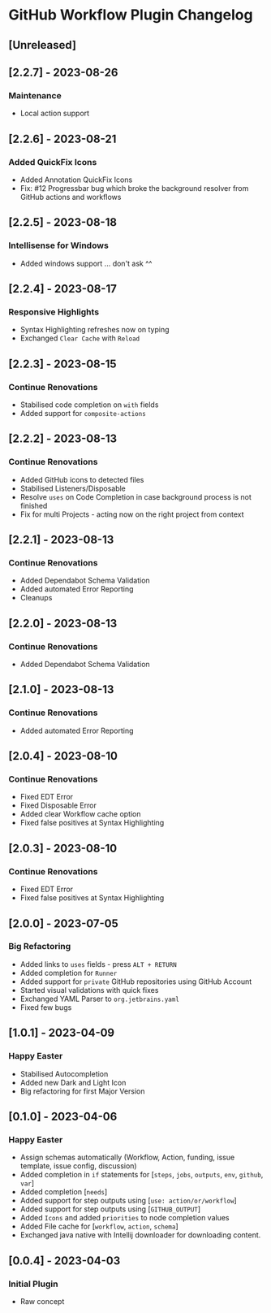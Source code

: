 <!-- Keep a Changelog guide -> https://keepachangelog.com -->

# GitHub Workflow Plugin Changelog

## [Unreleased]

## [2.2.7] - 2023-08-26

### Maintenance

- Local action support

## [2.2.6] - 2023-08-21

### Added QuickFix Icons

- Added Annotation QuickFix Icons
- Fix: #12 Progressbar bug which broke the background resolver from GitHub actions and workflows

## [2.2.5] - 2023-08-18

### Intellisense for Windows

- Added windows support ... don't ask ^^

## [2.2.4] - 2023-08-17

### Responsive Highlights

- Syntax Highlighting refreshes now on typing
- Exchanged `Clear Cache` with `Reload`

## [2.2.3] - 2023-08-15

### Continue Renovations

- Stabilised code completion on `with` fields
- Added support for `composite-actions`

## [2.2.2] - 2023-08-13

### Continue Renovations

- Added GitHub icons to detected files
- Stabilised Listeners/Disposable
- Resolve `uses` on Code Completion in case background process is not finished
- Fix for multi Projects - acting now on the right project from context

## [2.2.1] - 2023-08-13

### Continue Renovations

- Added Dependabot Schema Validation
- Added automated Error Reporting
- Cleanups

## [2.2.0] - 2023-08-13

### Continue Renovations

- Added Dependabot Schema Validation

## [2.1.0] - 2023-08-13

### Continue Renovations

- Added automated Error Reporting

## [2.0.4] - 2023-08-10

### Continue Renovations

- Fixed EDT Error
- Fixed Disposable Error
- Added clear Workflow cache option
- Fixed false positives at Syntax Highlighting

## [2.0.3] - 2023-08-10

### Continue Renovations

- Fixed EDT Error
- Fixed false positives at Syntax Highlighting

## [2.0.0] - 2023-07-05

### Big Refactoring

- Added links to `uses` fields - press `ALT + RETURN`
- Added completion for `Runner`
- Added support for `private` GitHub repositories using GitHub Account
- Started visual validations with quick fixes
- Exchanged YAML Parser to `org.jetbrains.yaml`
- Fixed few bugs

## [1.0.1] - 2023-04-09

### Happy Easter

- Stabilised Autocompletion
- Added new Dark and Light Icon
- Big refactoring for first Major Version

## [0.1.0] - 2023-04-06

### Happy Easter

- Assign schemas automatically (Workflow, Action, funding, issue template, issue config, discussion)
- Added completion in `if` statements for [`steps`, `jobs`, `outputs`, `env`, `github`, `var`]
- Added completion  [`needs`]
- Added support for step outputs using  [`use: action/or/workflow`]
- Added support for step outputs using  [`GITHUB_OUTPUT`]
- Added `Icons` and added `priorities` to node completion values
- Added File cache for [`workflow`, `action`, `schema`]
- Exchanged java native with Intellij downloader for downloading content.

## [0.0.4] - 2023-04-03

### Initial Plugin

- Raw concept

